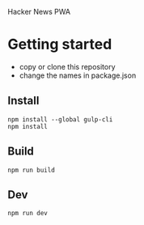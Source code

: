 Hacker News PWA

# Getting started

* copy or clone this repository
* change the names in package.json


## Install

```
npm install --global gulp-cli
npm install
```

## Build

```
npm run build
```

## Dev

```
npm run dev
```
